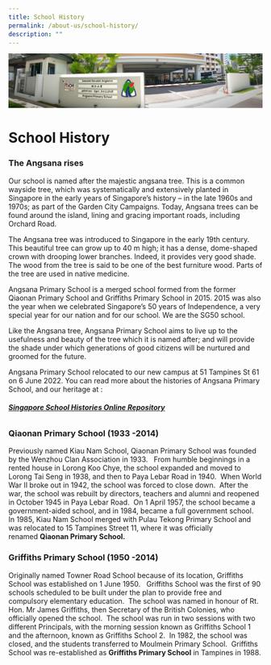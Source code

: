 ```yaml
---
title: School History
permalink: /about-us/school-history/
description: ""
---
```

![](/images/About%20Us.jpg)

School History
==============

### The Angsana rises

Our school is named after the majestic angsana tree. This is a common wayside tree, which was systematically and extensively planted in Singapore in the early years of Singapore’s history – in the late 1960s and 1970s; as part of the Garden City Campaigns. Today, Angsana trees can be found around the island, lining and gracing important roads, including Orchard Road.

  

The Angsana tree was introduced to Singapore in the early 19th century. This beautiful tree can grow up to 40 m high; it has a dense, dome-shaped crown with drooping lower branches. Indeed, it provides very good shade. The wood from the tree is said to be one of the best furniture wood. Parts of the tree are used in native medicine.

  

Angsana Primary School is a merged school formed from the former Qiaonan Primary School and Griffiths Primary School in 2015. 2015 was also the year when we celebrated Singapore’s 50 years of Independence, a very special year for our nation and for our school. We are the SG50 school.

  

Like the Angsana tree, Angsana Primary School aims to live up to the usefulness and beauty of the tree which it is named after; and will provide the shade under which generations of good citizens will be nurtured and groomed for the future.

  

Angsana Primary School relocated to our new campus at 51 Tampines St 61 on 6 June 2022. You can read more about the histories of Angsana Primary School, and our heritage at :

######  **[Singapore School Histories Online Repository](https://academyofsingaporeteachers.moe.edu.sg/moehc/school-histories)** 


### Qiaonan Primary School (1933 -2014)

Previously named Kiau Nam School, Qiaonan Primary School was founded by the Wenzhou Clan Association in 1933.   From humble beginnings in a rented house in Lorong Koo Chye, the school expanded and moved to Lorong Tai Seng in 1938, and then to Paya Lebar Road in 1940.  When World War II broke out in 1942, the school was forced to close down.  After the war, the school was rebuilt by directors, teachers and alumni and reopened in October 1945 in Paya Lebar Road.  On 1 April 1957, the school became a government-aided school, and in 1984, became a full government school.  In 1985, Kiau Nam School merged with Pulau Tekong Primary School and was relocated to 15 Tampines Street 11, where it was officially renamed **Qiaonan Primary School.**

### Griffiths Primary School (1950 -2014)

Originally named Towner Road School because of its location, Griffiths School was established on 1 June 1950.   Griffiths School was the first of 90 schools scheduled to be built under the plan to provide free and compulsory elementary education.  The school was named in honour of Rt. Hon. Mr James Griffiths, then Secretary of the British Colonies, who officially opened the school.  The school was run in two sessions with two different Principals, with the morning session known as Griffiths School 1 and the afternoon, known as Griffiths School 2.  In 1982, the school was closed, and the students transferred to Moulmein Primary School.  Griffiths School was re-established as **Griffiths Primary School** in Tampines in 1988.